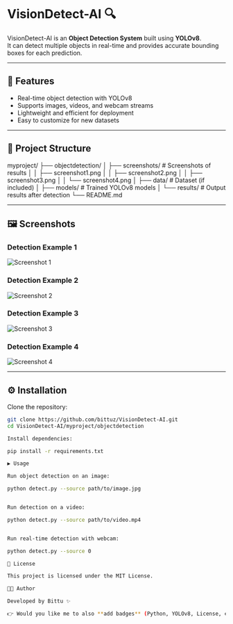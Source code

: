 # VisionDetect-AI 🔍

VisionDetect-AI is an **Object Detection System** built using **YOLOv8**.  
It can detect multiple objects in real-time and provides accurate bounding boxes for each prediction.  

---

## 🚀 Features
- Real-time object detection with YOLOv8  
- Supports images, videos, and webcam streams  
- Lightweight and efficient for deployment  
- Easy to customize for new datasets  

---

## 📂 Project Structure
myproject/
├── objectdetection/
│ ├── screenshots/ # Screenshots of results
│ │ ├── screenshot1.png
│ │ ├── screenshot2.png
│ │ ├── screenshot3.png
│ │ └── screenshot4.png
│ ├── data/ # Dataset (if included)
│ ├── models/ # Trained YOLOv8 models
│ └── results/ # Output results after detection
└── README.md


---

## 🖼️ Screenshots  

### Detection Example 1  
![Screenshot 1](objectdetection/screenshots/screenshot1.png)  

### Detection Example 2  
![Screenshot 2](objectdetection/screenshots/screenshot2.png)  

### Detection Example 3  
![Screenshot 3](objectdetection/screenshots/screenshot3.png)  

### Detection Example 4  
![Screenshot 4](objectdetection/screenshots/screenshot4.png)  

---

## ⚙️ Installation  

Clone the repository:
```bash
git clone https://github.com/bittuz/VisionDetect-AI.git
cd VisionDetect-AI/myproject/objectdetection

Install dependencies:

pip install -r requirements.txt

▶️ Usage

Run object detection on an image:

python detect.py --source path/to/image.jpg


Run detection on a video:

python detect.py --source path/to/video.mp4


Run real-time detection with webcam:

python detect.py --source 0

📜 License

This project is licensed under the MIT License.

👨‍💻 Author

Developed by Bittu ✨

👉 Would you like me to also **add badges** (Python, YOLOv8, License, etc.) at the top of README for a more professional look?
